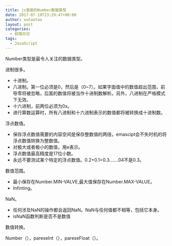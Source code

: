 ```yaml
---
title: js里面的Number数据类型
date: 2017-07-19T23:29:47+00:00
author: xutaotao
layout: post
categories:
  - 前端日记
tags:
  - JavaScript
---
```

Number类型是最令人关注的数据类型。

进制很多。

  * 十进制。
  * 八进制。第一位必须是0，然后是（0~7）。如果字面值中的数值超出范围，前导零将被忽略，后面的数值将被当作十进制数解析。另外，八进制在严格模式下无效。
  * 十六进制，前两位必须为0x。
  * 进行算数运算时，所有八进制和十六进制表示的数值都将被转换成十进制数。

浮点数值。

  * 保存浮点数值需要的内容空间是保存整数值的两倍，emascipt会不失时机的将浮点数值转换为整数值。
  * 对极大或者极小的数值，用e表示。
  * 浮点数值最高精度是17位小数。
  * 永远不要测试某个特定的浮点数值。0.2+0.1=0.3&#8230;&#8230;.04不是0.3。

数值范围。

  * 最小保存在Number.MIN-VALVE,最大值保存在Number.MAX-VALUE。
  * Infinting。

NaN。

  * 任何涉及NaN的操作都会返回NaN。NaN与任何值都不相等，包括它本身。
  * isNaN函数判断是否不是数值

数值转换。

Number（），pareseInt（），pareseFloat（）。